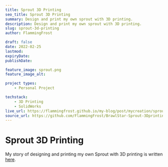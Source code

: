 ```yaml
---
title: Sprout 3D Printing
seo_title: Sprout 3D Printing
summary: Design and print my own sprout with 3D printing.
description: Design and print my own sprout with 3D printing.
slug: sprout-3d-printing
author: FlammingFrost

draft: false
date: 2022-02-25
lastmod: 
expiryDate: 
publishDate: 

feature_image: sprout.png
feature_image_alt: 

project types: 
    - Personal Project

techstack:
    - 3D Printing
    - SolidWorks
live_url: https://flammingfrost.github.io/my-blog/post/mycreation/sprout_bs_proj/
source_url: https://github.com/FlammingFrost/BrawlStar-Sprout-3Dprinting
---
```


# Sprout 3D Printing

My story of designing and printing my own Sprout with 3D printing is written [here](https://flammingfrost.github.io/my-blog/post/mycreation/sprout_bs_proj/).